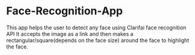 # Face-Recognition-App
This app helps the user to detect any face using Clarifai face recognition API
It accepts the image as a link and then makes a rectangular/square(depends on the face size) around the face to highlight the face.
